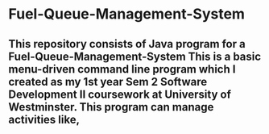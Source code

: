 # Fuel-Queue-Management-System

## This repository consists of Java program for a Fuel-Queue-Management-System This is a basic menu-driven command line program which I created as my 1st year Sem 2 Software Development II coursework at University of Westminster. This program can manage activities like,

